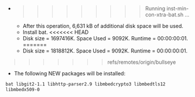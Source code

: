 * >>>>>>>>> Running inst-min-con-xtra-bat.sh ...
  * After this operation, 6,631 kB of additional disk space will be used.
  * Install bat.
<<<<<<< HEAD
  * Disk size = 1697416K. Space Used = 9092K. Runtime = 00:00:00:01.
=======
  * Disk size = 1818812K. Space Used = 9092K. Runtime = 00:00:00:01.
>>>>>>> refs/remotes/origin/bullseye
  * The following NEW packages will be installed:
  ```bash
bat libgit2-1.1 libhttp-parser2.9 libmbedcrypto3 libmbedtls12
libmbedx509-0
  ```
